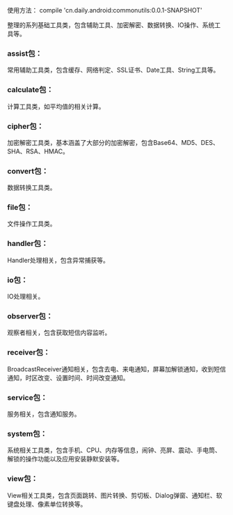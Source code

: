 
使用方法： compile 'cn.daily.android:commonutils:0.0.1-SNAPSHOT'

整理的系列基础工具类，包含辅助工具、加密解密、数据转换、IO操作、系统工具等。



### assist包：
常用辅助工具类，包含缓存、网络判定、SSL证书、Date工具、String工具等。

### calculate包：
计算工具类，如平均值的相关计算。

### cipher包：
加密解密工具类，基本涵盖了大部分的加密解密，包含Base64、MD5、DES、SHA、RSA、HMAC。

### convert包：
数据转换工具类。

### file包：
文件操作工具类。

### handler包：
Handler处理相关，包含异常捕获等。

### io包：
IO处理相关。

### observer包：
观察者相关，包含获取短信内容监听。

### receiver包：
BroadcastReceiver通知相关，包含去电、来电通知，屏幕加解锁通知，收到短信通知，时区改变、设置时间、时间改变通知。

### service包：
服务相关，包含通知服务。

### system包：
系统相关工具类，包含手机、CPU、内存等信息，闹钟、亮屏、震动、手电筒、解锁的操作功能以及应用安装静默安装等。

### view包：
View相关工具类，包含页面跳转、图片转换、剪切板、Dialog弹窗、通知栏、软键盘处理、像素单位转换等。

